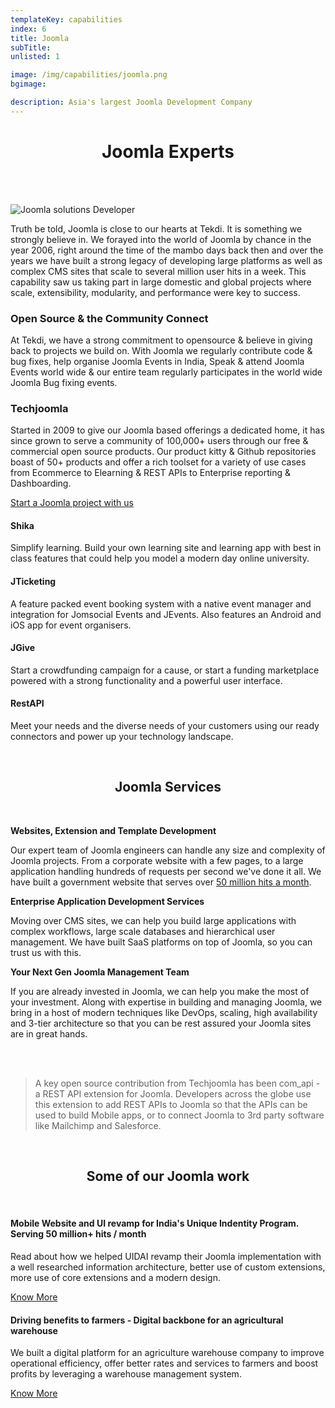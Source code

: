 ```yaml
---
templateKey: capabilities
index: 6
title: Joomla
subTitle: 
unlisted: 1

image: /img/capabilities/joomla.png
bgimage: 

description: Asia's largest Joomla Development Company
---
```


<h1 align="center">Joomla Experts</h1>

<br /><br />

<div class="row">
<div class="col-md-3">

![Joomla solutions Developer](/img/capabilities/joomla-solutions-developer.png)

</div>

<div class="col-md-9">

Truth be told, Joomla is close to our hearts at Tekdi. It is something we strongly believe in. We forayed into the world of Joomla by chance in the year 2006, right around the time of the mambo days back then and over the years we have  built a strong legacy of developing large platforms as well as complex CMS sites that scale to several million user hits in a week. This capability saw us taking part in large domestic and global projects where scale, extensibility, modularity, and performance were key to success. 

### Open Source & the Community Connect

At Tekdi, we have a strong commitment to opensource & believe in giving back to projects we build on. With Joomla we regularly contribute code & bug fixes, help organise Joomla Events in India, Speak & attend Joomla Events world wide & our entire team regularly participates in the world wide Joomla Bug fixing events.  

### Techjoomla
Started in 2009 to give our Joomla based offerings a dedicated home, it has since grown to serve a community of 100,000+ users through our free & commercial open source products. Our product kitty & Github repositories boast of 50+ products and offer a rich toolset for a variety of use cases from Ecommerce to Elearning & REST APIs to Enterprise reporting & Dashboarding. 


<a align="center" href="#contact-form-bottom">Start a Joomla project with us <span class="fa fa-arrow-right"></span></a>

</div>
</div>

<p></p>

<div class="row">
<div class="col-md-3">

#### Shika

Simplify learning. Build your own learning site and learning app with best in class features that could help you model a modern day online university. 

</div>
<div class="col-md-3">

#### JTicketing

A feature packed event booking system with a native event manager and integration for Jomsocial Events and JEvents. Also features an Android and iOS app for event organisers.

</div>
<div class="col-md-3">

#### JGive

Start  a crowdfunding campaign for a cause, or start a funding marketplace powered with a strong functionality and a powerful user interface. 

</div>
<div class="col-md-3">

#### RestAPI

Meet your needs and  the diverse needs of your customers using our ready connectors and power up your technology landscape. 

</div>

</div>

<p></p>

<div class="bg-lightgrey container-fluid">
<br />
<h2 align="center">Joomla Services</h1>
<br />
<div class="row">
<div class="col-md-4">

**Websites, Extension and Template Development**

Our expert team of Joomla engineers can handle any size and complexity of Joomla projects. From a corporate website with a few pages, to a large application handling hundreds of requests per second we've done it all. We have built a government website that serves over [50 million hits a month](/success-stories/website-ui-design-india-unique-identity/).
</div>
<div class="col-md-4">

**Enterprise Application Development Services**

Moving over CMS sites, we can help you build large applications with complex workflows, large scale databases and hierarchical user management. We have built SaaS platforms on top of Joomla, so you can trust us with this.

</div>
<div class="col-md-4">

**Your Next Gen Joomla Management Team**

If you are already invested in Joomla, we can help you make the most of your investment. Along with expertise in building and managing Joomla, we bring in a host of modern techniques like DevOps, scaling, high availability and 3-tier architecture so that you can be rest assured your Joomla sites are in great hands. 


</div>
</div>
<br />
</div>
<br />

<div class="row">
<div class="col-md-1"></div>
<div class="col-md-10">

> A key open source contribution from Techjoomla has been com_api - a REST API extension for Joomla. Developers across the globe use this extension to add REST APIs to Joomla so that the APIs can be used to build Mobile apps, or to connect Joomla to 3rd party software like Mailchimp and Salesforce.

</div>
<div class="col-md-1"></div>
</div>

<br />
<h2 align="center">Some of our Joomla work</h1>
<br />

<div class="row">
<div class="col-md-6">

#### Mobile Website and UI revamp for India's Unique Indentity Program. Serving 50 million+ hits / month

Read about how we helped UIDAI revamp their Joomla implementation with a well researched information architecture, better use of custom extensions, more use of core extensions and a modern design. 

[Know More](/success-stories/website-ui-design-india-unique-identity/)
</div>
<div class="col-md-6">

#### Driving benefits to farmers - Digital backbone for an agricultural warehouse

We built a digital platform for an agriculture warehouse company to improve operational efficiency, offer better rates and services to farmers and boost profits by leveraging a warehouse management system. 

[Know More](/success-stories/driving-benefits-indian-farmers/)
</div>

</div>